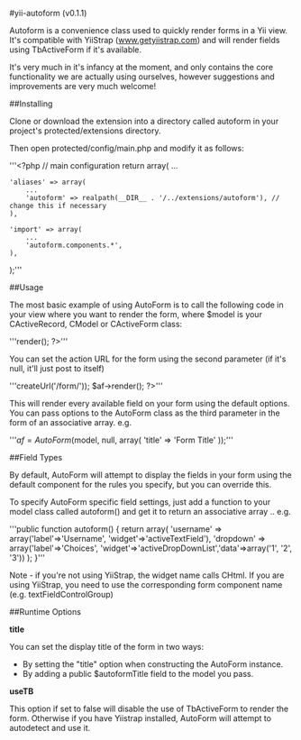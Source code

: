 #yii-autoform (v0.1.1)

Autoform is a convenience class used to quickly render forms in a Yii view.  It's compatible with YiiStrap (www.getyiistrap.com) and will render fields using TbActiveForm if it's available.

It's very much in it's infancy at the moment, and only contains the core functionality we are actually using ourselves, however suggestions and improvements are very much welcome!


##Installing

Clone or download the extension into a directory called autoform in your project's protected/extensions directory.

Then open protected/config/main.php and modify it as follows:

'''<?php
// main configuration
return array(
	...

    'aliases' => array(
        ...
        'autoform' => realpath(__DIR__ . '/../extensions/autoform'), // change this if necessary
    ),

    'import' => array(
        ...
        'autoform.components.*',
    ),
);'''


##Usage

The most basic example of using AutoForm is to call the following code in your view where you want to render the form, where $model is your CActiveRecord, CModel or CActiveForm class:

'''<?php
	$af = new AutoForm($model);
	$af->render();
?>'''

You can set the action URL for the form using the second parameter (if it's null, it'll just post to itself)

'''<?php
	$af = new AutoForm($model, $this->createUrl('/form/'));
	$af->render();
?>'''

This will render every available field on your form using the default options.  You can pass options to the AutoForm class as the third parameter in the form of an associative array.  e.g.

'''$af = AutoForm($model, null, array(
		'title' => 'Form Title'
	));'''


##Field Types

By default, AutoForm will attempt to display the fields in your form using the default component for the rules you specify, but you can override this.

To specify AutoForm specific field settings, just add a function to your model class called autoform() and get it to return an associative array .. e.g.

'''public function autoform()
{
    return array(
            'username' => array('label'=>'Username', 'widget'=>'activeTextField'),
            'dropdown' => array('label'=>'Choices', 'widget'=>'activeDropDownList','data'=>array('1', '2', '3'))
        );
}'''

Note - if you're not using YiiStrap, the widget name calls CHtml.  If you are using YiiStrap, you need to use the corresponding form component name (e.g. textFieldControlGroup)


##Runtime Options

**title**

You can set the display title of the form in two ways:
 - By setting the "title" option when constructing the AutoForm instance.
 - By adding a public $autoformTitle field to the model you pass.

**useTB**

This option if set to false will disable the use of TbActiveForm to render the form.  Otherwise if you have Yiistrap installed, AutoForm will attempt to autodetect and use it.
